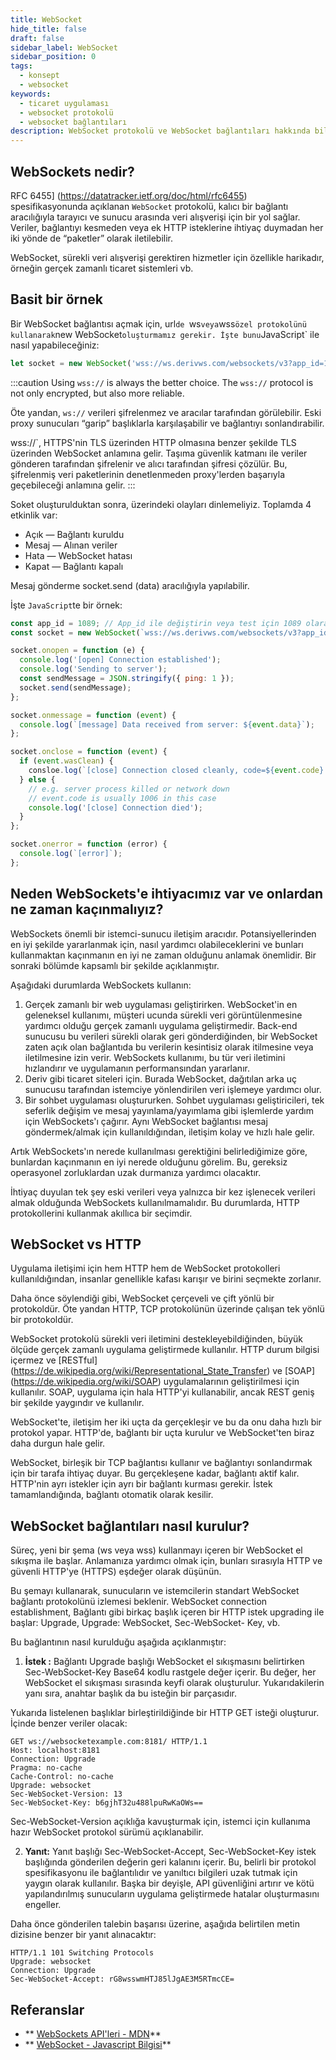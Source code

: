```yaml
---
title: WebSocket
hide_title: false
draft: false
sidebar_label: WebSocket
sidebar_position: 0
tags:
  - konsept
  - websocket
keywords:
  - ticaret uygulaması
  - websocket protokolü
  - websocket bağlantıları
description: WebSocket protokolü ve WebSocket bağlantıları hakkında bilgi edinin ve bunları nasıl entegre edeceğinizi öğrenin, böylece ticaret uygulamanızda veri alışverişini etkinleştirebilirsiniz.
---
```


## WebSockets nedir?

RFC 6455] (https://datatracker.ietf.org/doc/html/rfc6455) spesifikasyonunda açıklanan `WebSocket` protokolü, kalıcı bir bağlantı aracılığıyla tarayıcı ve sunucu arasında veri alışverişi için bir yol sağlar. Veriler, bağlantıyı kesmeden veya ek HTTP isteklerine ihtiyaç duymadan her iki yönde de “paketler” olarak iletilebilir.

WebSocket, sürekli veri alışverişi gerektiren hizmetler için özellikle harikadır, örneğin gerçek zamanlı ticaret sistemleri vb.

## Basit bir örnek

Bir WebSocket bağlantısı açmak için, url`de `ws`veya`wss`özel protokolünü kullanarak`new WebSocket`oluşturmamız gerekir. İşte bunu`JavaScript\` ile nasıl yapabileceğiniz:

```js
let socket = new WebSocket('wss://ws.derivws.com/websockets/v3?app_id=1089');
```

:::caution
Using `wss://` is always the better choice. The `wss://` protocol is not only encrypted, but also more reliable.

Öte yandan, `ws://` verileri şifrelenmez ve aracılar tarafından görülebilir. Eski proxy sunucuları “garip” başlıklarla karşılaşabilir ve bağlantıyı sonlandırabilir.

wss://\`, HTTPS'nin TLS üzerinden HTTP olmasına benzer şekilde TLS üzerinden WebSocket anlamına gelir. Taşıma güvenlik katmanı ile veriler gönderen tarafından şifrelenir ve alıcı tarafından şifresi çözülür. Bu, şifrelenmiş veri paketlerinin denetlenmeden proxy'lerden başarıyla geçebileceği anlamına gelir.
:::

Soket oluşturulduktan sonra, üzerindeki olayları dinlemeliyiz. Toplamda 4 etkinlik var:

- Açık — Bağlantı kuruldu
- Mesaj — Alınan veriler
- Hata — WebSocket hatası
- Kapat — Bağlantı kapalı

Mesaj gönderme socket.send (data) aracılığıyla yapılabilir.

İşte `JavaScript`te bir örnek:

```js showLineNumbers
const app_id = 1089; // App_id ile değiştirin veya test için 1089 olarak bırakın.
const socket = new WebSocket(`wss://ws.derivws.com/websockets/v3?app_id=${app_id}`);

socket.onopen = function (e) {
  console.log('[open] Connection established');
  console.log('Sending to server');
  const sendMessage = JSON.stringify({ ping: 1 });
  socket.send(sendMessage);
};

socket.onmessage = function (event) {
  console.log(`[message] Data received from server: ${event.data}`);
};

socket.onclose = function (event) {
  if (event.wasClean) {
    consloe.log(`[close] Connection closed cleanly, code=${event.code} reason=${event.reason}`);
  } else {
    // e.g. server process killed or network down
    // event.code is usually 1006 in this case
    console.log('[close] Connection died');
  }
};

socket.onerror = function (error) {
  console.log(`[error]`);
};
```

## Neden WebSockets'e ihtiyacımız var ve onlardan ne zaman kaçınmalıyız?

WebSockets önemli bir istemci-sunucu iletişim aracıdır. Potansiyellerinden en iyi şekilde yararlanmak için, nasıl yardımcı olabileceklerini ve bunları kullanmaktan kaçınmanın en iyi ne zaman olduğunu anlamak önemlidir. Bir sonraki bölümde kapsamlı bir şekilde açıklanmıştır.

Aşağıdaki durumlarda WebSockets kullanın:

1. Gerçek zamanlı bir web uygulaması geliştirirken.
   WebSocket'in en geleneksel kullanımı, müşteri ucunda sürekli veri görüntülenmesine yardımcı olduğu gerçek zamanlı uygulama geliştirmedir. Back-end sunucusu bu verileri sürekli olarak geri gönderdiğinden, bir WebSocket zaten açık olan bağlantıda bu verilerin kesintisiz olarak itilmesine veya iletilmesine izin verir. WebSockets kullanımı, bu tür veri iletimini hızlandırır ve uygulamanın performansından yararlanır.
2. Deriv gibi ticaret siteleri için.
   Burada WebSocket, dağıtılan arka uç sunucusu tarafından istemciye yönlendirilen veri işlemeye yardımcı olur.
3. Bir sohbet uygulaması oluştururken.
   Sohbet uygulaması geliştiricileri, tek seferlik değişim ve mesaj yayınlama/yayımlama gibi işlemlerde yardım için WebSockets'ı çağırır. Aynı WebSocket bağlantısı mesaj göndermek/almak için kullanıldığından, iletişim kolay ve hızlı hale gelir.

Artık WebSockets'ın nerede kullanılması gerektiğini belirlediğimize göre, bunlardan kaçınmanın en iyi nerede olduğunu görelim. Bu, gereksiz operasyonel zorluklardan uzak durmanıza yardımcı olacaktır.

İhtiyaç duyulan tek şey eski verileri veya yalnızca bir kez işlenecek verileri almak olduğunda WebSockets kullanılmamalıdır. Bu durumlarda, HTTP protokollerini kullanmak akıllıca bir seçimdir.

## WebSocket vs HTTP

Uygulama iletişimi için hem HTTP hem de WebSocket protokolleri kullanıldığından, insanlar genellikle kafası karışır ve birini seçmekte zorlanır.

Daha önce söylendiği gibi, WebSocket çerçeveli ve çift yönlü bir protokoldür. Öte yandan HTTP, TCP protokolünün üzerinde çalışan tek yönlü bir protokoldür.

WebSocket protokolü sürekli veri iletimini destekleyebildiğinden, büyük ölçüde gerçek zamanlı uygulama geliştirmede kullanılır. HTTP durum bilgisi içermez ve [RESTful] (https://de.wikipedia.org/wiki/Representational_State_Transfer) ve [SOAP] (https://de.wikipedia.org/wiki/SOAP) uygulamalarının geliştirilmesi için kullanılır. SOAP, uygulama için hala HTTP'yi kullanabilir, ancak REST geniş bir şekilde yaygındır ve kullanılır.

WebSocket'te, iletişim her iki uçta da gerçekleşir ve bu da onu daha hızlı bir protokol yapar. HTTP'de, bağlantı bir uçta kurulur ve WebSocket'ten biraz daha durgun hale gelir.

WebSocket, birleşik bir TCP bağlantısı kullanır ve bağlantıyı sonlandırmak için bir tarafa ihtiyaç duyar. Bu gerçekleşene kadar, bağlantı aktif kalır. HTTP'nin ayrı istekler için ayrı bir bağlantı kurması gerekir. İstek tamamlandığında, bağlantı otomatik olarak kesilir.

## WebSocket bağlantıları nasıl kurulur?

Süreç, yeni bir şema (ws veya wss) kullanmayı içeren bir WebSocket el sıkışma ile başlar. Anlamanıza yardımcı olmak için, bunları sırasıyla HTTP ve güvenli HTTP'ye (HTTPS) eşdeğer olarak düşünün.

Bu şemayı kullanarak, sunucuların ve istemcilerin standart WebSocket bağlantı protokolünü izlemesi beklenir. WebSocket connection establishment, Bağlantı gibi birkaç başlık içeren bir HTTP istek upgrading ile başlar: Upgrade, Upgrade: WebSocket, Sec-WebSocket- Key, vb.

Bu bağlantının nasıl kurulduğu aşağıda açıklanmıştır:

1. **İstek :** Bağlantı Upgrade başlığı WebSocket el sıkışmasını belirtirken Sec-WebSocket-Key Base64 kodlu rastgele değer içerir. Bu değer, her WebSocket el sıkışması sırasında keyfi olarak oluşturulur. Yukarıdakilerin yanı sıra, anahtar başlık da bu isteğin bir parçasıdır.

Yukarıda listelenen başlıklar birleştirildiğinde bir HTTP GET isteği oluşturur. İçinde benzer veriler olacak:

```
GET ws://websocketexample.com:8181/ HTTP/1.1
Host: localhost:8181
Connection: Upgrade
Pragma: no-cache
Cache-Control: no-cache
Upgrade: websocket
Sec-WebSocket-Version: 13
Sec-WebSocket-Key: b6gjhT32u488lpuRwKaOWs==
```

Sec-WebSocket-Version açıklığa kavuşturmak için, istemci için kullanıma hazır WebSocket protokol sürümü açıklanabilir.

2. **Yanıt:** Yanıt başlığı Sec-WebSocket-Accept, Sec-WebSocket-Key istek başlığında gönderilen değerin geri kalanını içerir. Bu, belirli bir protokol spesifikasyonu ile bağlantılıdır ve yanıltıcı bilgileri uzak tutmak için yaygın olarak kullanılır. Başka bir deyişle, API güvenliğini artırır ve kötü yapılandırılmış sunucuların uygulama geliştirmede hatalar oluşturmasını engeller.

Daha önce gönderilen talebin başarısı üzerine, aşağıda belirtilen metin dizisine benzer bir yanıt alınacaktır:

```
HTTP/1.1 101 Switching Protocols
Upgrade: websocket
Connection: Upgrade
Sec-WebSocket-Accept: rG8wsswmHTJ85lJgAE3M5RTmcCE=
```

## Referanslar

- \*\* [WebSockets API'leri - MDN](https://developer.mozilla.org/en-US/docs/Web/API/WebSocket)\*\*
- \*\* [WebSocket - Javascript Bilgisi](https://javascript.info/websocket)\*\*
